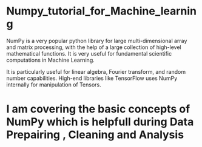 # Numpy_tutorial_for_Machine_learning
 NumPy is a very popular python library for large multi-dimensional array and matrix processing, with the help of a large collection of high-level mathematical functions. It is very useful for fundamental scientific computations in Machine Learning.

It is particularly useful for linear algebra, Fourier transform, and random number capabilities. High-end libraries like TensorFlow uses NumPy internally for manipulation of Tensors.

# I am covering the basic concepts of NumPy which is helpfull during Data Prepairing , Cleaning and Analysis
